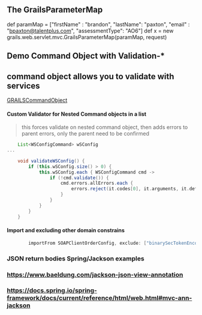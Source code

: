 ## The GrailsParameterMap
def paramMap = ["firstName" : "brandon", "lastName": "paxton", "email" : "bpaxton@talentplus.com", "assessmentType": "AO6"]
def x = new grails.web.servlet.mvc.GrailsParameterMap(paramMap, request)


## Demo Command Object with Validation-*
## command object allows you to validate with services

<a href="https://gist.github.com/14paxton/282d48ed20642c697315e15dffb7df2d"> GRAILSCommandObject </a>

#### Custom Validator for Nested Command objects in a list
> this forces validate on nested command object, then adds errors to parent errors, only the parent need to be confirmed
```groovy
    List<WSConfigCommand> wSConfig
...

    void validateWSConfig() {
        if (this.wSConfig.size() > 0) {
            this.wSConfig.each { WSConfigCommand cmd ->
                if (!cmd.validate()) {
                    cmd.errors.allErrors.each {
                        errors.reject(it.codes[0], it.arguments, it.defaultMessage)
                    }
                }
            }
        }
    }
```

#### Import and excluding other domain constrains
```groovy
        importFrom SOAPClientOrderConfig, exclude: ["binarySecTokenEncodingType", "binarySecTokenValueType", "countryCodeFormat"]
```


### JSON return bodies Spring/Jackson examples
### https://www.baeldung.com/jackson-json-view-annotation

###        https://docs.spring.io/spring-framework/docs/current/reference/html/web.html#mvc-ann-jackson
